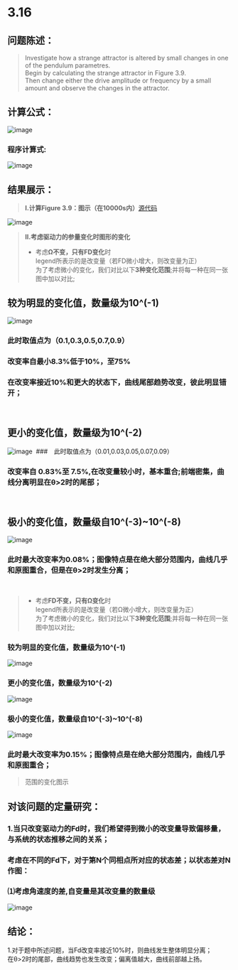 # 3.16


## 问题陈述：
> Investigate how a strange attractor is altered by small changes in one of the pendulum parametres.<br>
> Begin by calculating the strange attractor in Figure 3.9.<br>
> Then change either the drive amplitude or frequency by a small amount and observe the changes in  the attractor.
## 计算公式：
![image](https://user-images.githubusercontent.com/31878522/32114218-75d4fbf4-bb75-11e7-8800-67eac4a61caf.png)
### 程序计算式:
![image](https://user-images.githubusercontent.com/31878522/32114230-7f2661ac-bb75-11e7-850a-ced27146cbb4.png)
 
## 结果展示：
> **Ⅰ.计算Figure 3.9：图示（在10000s内）**[源代码](https://github.com/tzwhu/computational_physics_N2015301020096/blob/master/3.16code.txt) <br>

![image](https://user-images.githubusercontent.com/31878522/32109867-88da5a8a-bb68-11e7-9a0a-8fac5ea140f4.PNG)

> **Ⅱ.考虑驱动力的参量变化时图形的变化**<br>
> * 考虑**Ω不变，只有FD变化**时<br>
> legend所表示的是改变量（若FD微小增大，则改变量为正）<br>
> 为了考虑微小的变化，我们对比以下**3种变化范围**;并将每一种在同一张图中加以对比;
## 较为明显的变化值，数量级为**10^(-1)**<br>
![image](https://user-images.githubusercontent.com/31878522/32116339-d23a1030-bb7c-11e7-8134-9f247837a836.png)
### 此时取值点为（0.1,0.3,0.5,0.7,0.9）
### 改变率自最小8.3%低于10%，至75% <br>
### 在改变率接近10%和更大的状态下，曲线尾部趋势改变，彼此明显错开；
 
## 更小的变化值，数量级为**10^(-2)**<br>
![image](https://user-images.githubusercontent.com/31878522/32116559-ae7a2c2e-bb7d-11e7-9ab8-de276b6808d7.png) 
###　此时取值点为（0.01,0.03,0.05,0.07,0.09）
### 改变率自 0.83%至 7.5%,在改变量较小时，基本重合;前端密集，曲线分离明显在θ>2时的尾部；
 

## 极小的变化值，数量级自10^(-3)~10^(-8)

![image](https://user-images.githubusercontent.com/31878522/32117227-2e1ef3ea-bb80-11e7-93ab-48db86290660.png)
### 此时最大改变率为0.08%；图像特点是在绝大部分范围内，曲线几乎和原图重合，但是在θ>2时发生分离；
 
 
 
 
> * 考虑**FD不变，只有Ω变化**时<br>
> legend所表示的是改变量（若Ω微小增大，则改变量为正）<br>
> 为了考虑微小的变化，我们对比以下**3种变化范围**;并将每一种在同一张图中加以对比;
### 较为明显的变化值，数量级为**10^(-1)**
![image]()
### 更小的变化值，数量级为**10^(-2)**
![image]()
### 极小的变化值，数量级自**10^(-3)~10^(-8)**
![image](https://user-images.githubusercontent.com/31878522/32118342-d37186ac-bb83-11e7-857a-a1f3dba7cc1b.png)
### 此时最大改变率为0.15%；图像特点是在绝大部分范围内，曲线几乎和原图重合；
> 范围的变化图示
 
 ## 对该问题的定量研究：
 ### 1.当只改变驱动力的Fd时，我们希望得到微小的改变量导致偏移量，与系统的状态推移之间的关系；
 ### 考虑在不同的Fd下，对于第N个同相点所对应的状态差；以状态差对N作图：
 ### ⑴考虑角速度的差,自变量是其改变量的数量级
 ![image](https://user-images.githubusercontent.com/31878522/32124160-5ae12c86-bb99-11e7-8bf3-a6eb28b7192c.png)
 ## 结论：
1.对于题中所述问题，当Fd改变率接近10%时，则曲线发生整体明显分离；<br>
在θ>2时的尾部，曲线趋势也发生改变；偏离值越大，曲线前部越上扬。
